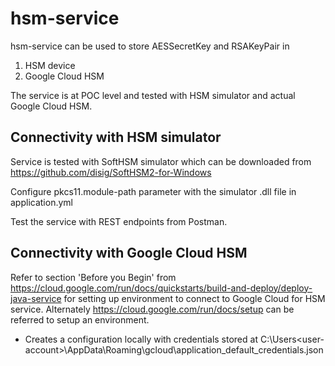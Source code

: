 # hsm-service

hsm-service can be used to store AESSecretKey and RSAKeyPair in
1. HSM device
2. Google Cloud HSM

The service is at POC level and tested with HSM simulator and actual Google Cloud HSM.

Connectivity with HSM simulator
--------------------------------
Service is tested with SoftHSM simulator which can be downloaded from https://github.com/disig/SoftHSM2-for-Windows

Configure pkcs11.module-path parameter with the simulator .dll file in application.yml

Test the service with REST endpoints from Postman.

 Connectivity with Google Cloud HSM
-----------------------------------
Refer to section 'Before you Begin' from https://cloud.google.com/run/docs/quickstarts/build-and-deploy/deploy-java-service for setting up environment to connect to Google Cloud for HSM service. Alternately https://cloud.google.com/run/docs/setup can be referred to setup an environment.
 - Creates a configuration locally with credentials stored  at C:\Users\<user-account>\AppData\Roaming\gcloud\application_default_credentials.json 